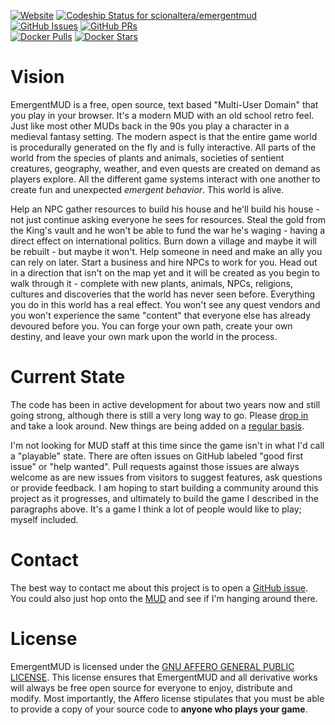 [![Website](https://img.shields.io/website/https/emergentmud.com.svg?label=game "Game Website")](https://emergentmud.com)
[![Codeship Status for scionaltera/emergentmud](https://img.shields.io/codeship/2e55adc0-182e-0135-2909-5a38df18d274/master.svg)](https://codeship.com/projects/218829)  
[![GitHub Issues](https://img.shields.io/github/issues/scionaltera/emergentmud.svg)](https://github.com/scionaltera/emergentmud/issues)
[![GitHub PRs](https://img.shields.io/github/issues-pr/scionaltera/emergentmud.svg)](https://github.com/scionaltera/emergentmud)  
[![Docker Pulls](https://img.shields.io/docker/pulls/scionaltera/emergentmud.svg)](https://hub.docker.com/r/scionaltera/emergentmud/)
[![Docker Stars](https://img.shields.io/docker/stars/scionaltera/emergentmud.svg)](https://hub.docker.com/r/scionaltera/emergentmud/)

# Vision
EmergentMUD is a free, open source, text based "Multi-User Domain" that you play in your browser. It's a modern MUD with an old school retro feel. Just like most other MUDs back in the 90s you play a character in a medieval fantasy setting. The modern aspect is that the entire game world is procedurally generated on the fly and is fully interactive. All parts of the world from the species of plants and animals, societies of sentient creatures, geography, weather, and even quests are created on demand as players explore. All the different game systems interact with one another to create fun and unexpected *emergent behavior*. This world is alive.

Help an NPC gather resources to build his house and he'll build his house - not just continue asking everyone he sees for resources. Steal the gold from the King's vault and he won't be able to fund the war he's waging - having a direct effect on international politics. Burn down a village and maybe it will be rebuilt - but maybe it won't. Help someone in need and make an ally you can rely on later. Start a business and hire NPCs to work for you. Head out in a direction that isn't on the map yet and it will be created as you begin to walk through it - complete with new plants, animals, NPCs, religions, cultures and discoveries that the world has never seen before. Everything you do in this world has a real effect. You won't see any quest vendors and you won't experience the same "content" that everyone else has already devoured before you. You can forge your own path, create your own destiny, and leave your own mark upon the world in the process.

# Current State
The code has been in active development for about two years now and still going strong, although there is still a very long way to go. Please [drop in](https://emergentmud.com) and take a look around. New things are being added on a [regular basis](https://github.com/scionaltera/emergentmud/wiki/Product-Roadmap).

I'm not looking for MUD staff at this time since the game isn't in what I'd call a "playable" state. There are often issues on GitHub labeled "good first issue" or "help wanted". Pull requests against those issues are always welcome as are new issues from visitors to suggest features, ask questions or provide feedback. I am hoping to start building a community around this project as it progresses, and ultimately to build the game I described in the paragraphs above. It's a game I think a lot of people would like to play; myself included.

# Contact
The best way to contact me about this project is to open a [GitHub issue](https://github.com/scionaltera/emergentmud/issues). You could also just hop onto the [MUD](https://emergentmud.com) and see if I'm hanging around there.

# License
EmergentMUD is licensed under the [GNU AFFERO GENERAL PUBLIC LICENSE](http://www.gnu.org/licenses/agpl.txt). This license ensures that EmergentMUD and all derivative works will always be free open source for everyone to enjoy, distribute and modify. Most importantly, the Affero license stipulates that you must be able to provide a copy of your source code to **anyone who plays your game**.
